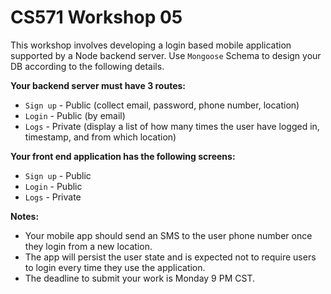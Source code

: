 # CS571 Workshop 05
This workshop involves developing a login based mobile application supported by a Node backend server. Use `Mongoose` Schema to design your DB according to the following details. 
  
**Your backend server must have 3 routes:**
* `Sign up` - Public (collect email, password, phone number, location)
* `Login` - Public (by email)
* `Logs` - Private (display a list of how many times the user have logged in, timestamp, and from which location)
  
**Your front end application has the following screens:**
* `Sign up` - Public
* `Login` - Public
* `Logs` - Private
  
**Notes:**
* Your mobile app should send an SMS to the user phone number once they login from a new location.  
* The app will persist the user state and is expected not to require users to login every time they use the application.
* The deadline to submit your work is Monday 9 PM CST.
